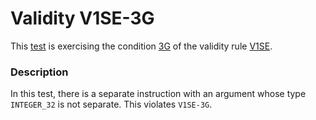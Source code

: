 # Validity V1SE-3G

This [test](.) is exercising the condition [3G](../Readme.md) of the validity rule [V1SE](../../v1se/Readme.md).

### Description

In this test, there is a separate instruction with an argument whose type `INTEGER_32` is not separate. This violates `V1SE-3G`.
